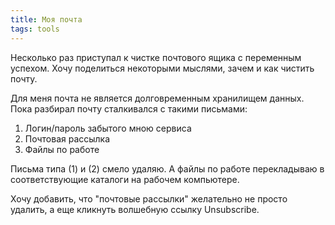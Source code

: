 ```yaml
---
title: Моя почта
tags: tools
---
```


Несколько раз приступал к чистке почтового ящика с переменным успехом. Хочу поделиться некоторыми мыслями, зачем и как чистить почту.

Для меня почта не является долговременным хранилищем данных. Пока разбирал почту сталкивался с такими письмами:
1. Логин/пароль забытого мною сервиса
2. Почтовая рассылка
3. Файлы по работе

Письма типа (1) и (2) смело удаляю. А файлы по работе перекладываю в соответствующие каталоги на рабочем компьютере.

Хочу добавить, что "почтовые рассылки" желательно не просто удалить, а еще кликнуть волшебную ссылку Unsubscribe.
